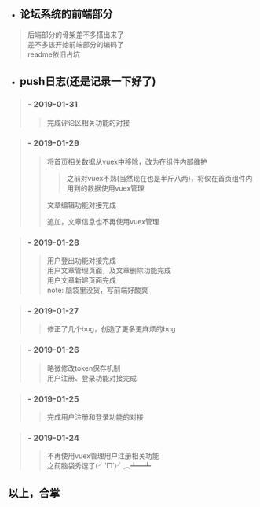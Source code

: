 - ## 论坛系统的前端部分
> 后端部分的骨架差不多搭出来了</br>
> 差不多该开始前端部分的编码了</br>
> readme依旧占坑
- ## push日志(还是记录一下好了)
> ### - 2019-01-31
>> 完成评论区相关功能的对接

> ### - 2019-01-29
>> 将首页相关数据从vuex中移除，改为在组件内部维护</br>
>>> 之前对vuex不熟(当然现在也是半斤八两)，将仅在首页组件内用到的数据使用vuex管理</br>
>>
>> 文章编辑功能对接完成
>>
>> 追加，文章信息也不再使用vuex管理

> ### - 2019-01-28
>> 用户登出功能对接完成</br>
>> 用户文章管理页面，及文章删除功能完成</br>
>> 用户文章新建页面完成</br>
>> note: 脑袋里没货，写前端好酸爽

> ### - 2019-01-27
>> 修正了几个bug，创造了更多更麻烦的bug

> ### - 2019-01-26
>> 略微修改token保存机制</br>
>> 用户注册、登录功能对接完成

> ### - 2019-01-25
>> 完成用户注册和登录功能的对接

> ### - 2019-01-24
>> 不再使用vuex管理用户注册相关功能</br>
>> 之前脑袋秀逗了(╯‵□′)╯︵┻━┻
## 以上，合掌

